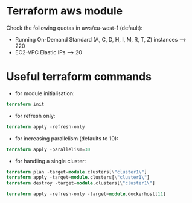 # Terraform aws module

Check the following quotas in aws/eu-west-1 (default):
- Running On-Demand Standard (A, C, D, H, I, M, R, T, Z) instances --> 220
- EC2-VPC Elastic IPs --> 20


# Useful terraform commands

- for module initialisation:

```terraform
terraform init
```

- for refresh only:

```terraform
terraform apply -refresh-only
```

- for increasing parallelism (defaults to 10):

```terraform
terraform apply -parallelism=30
```

- for handling a single cluster:

```terraform
terraform plan -target=module.clusters[\"cluster1\"]
terraform apply -target=module.clusters[\"cluster1\"]
terraform destroy -target=module.clusters[\"cluster1\"]
```

```terraform
terraform apply -refresh-only -target=module.dockerhost[11]
```
